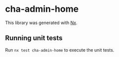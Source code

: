 # cha-admin-home

This library was generated with [Nx](https://nx.dev).

## Running unit tests

Run `nx test cha-admin-home` to execute the unit tests.
